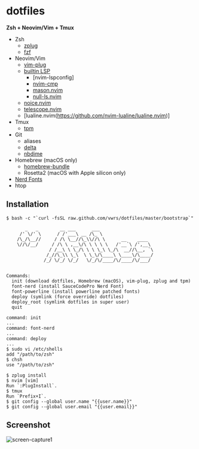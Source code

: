 dotfiles
===
**Zsh + Neovim/Vim + Tmux**

- Zsh
  - [zplug](https://github.com/zplug/zplug)
  - [fzf](https://github.com/junegunn/fzf)
- Neovim/Vim
  - [vim-plug](https://github.com/junegunn/vim-plug)
  - [builtin LSP](https://neovim.io/doc/user/lsp.html)
    - [nvim-lspconfig]
    - [nvim-cmp](https://github.com/hrsh7th/nvim-cmp)
    - [mason.nvim](https://github.com/williamboman/mason.nvim)
    - [null-ls.nvim](https://github.com/jose-elias-alvarez/null-ls.nvim)
  - [noice.nvim](https://github.com/folke/noice.nvim)
  - [telescope.nvim](https://github.com/nvim-telescope/telescope.nvim)
  - [lualine.nvim(https://github.com/nvim-lualine/lualine.nvim)]
- Tmux
  - [tpm](https://github.com/tmux-plugins/tpm)
- Git
  - aliases
  - [delta](https://github.com/dandavison/delta)
  - [nbdime](https://github.com/jupyter/nbdime)
- Homebrew (macOS only)
  - [homebrew-bundle](https://github.com/Homebrew/homebrew-bundle)
  - Rosetta2 (macOS with Apple silicon only)
- [Nerd Fonts](https://github.com/ryanoasis/nerd-fonts)
- htop

## Installation
```
$ bash -c "`curl -fsSL raw.github.com/vwrs/dotfiles/master/bootstrap`"

       _   _        __ ___      ___
     /' \/' \      / /'___\ __ /\_ \
    /\_/\__//     / /\ \__//\_\\//\ \      __    ____
    \//\/__/     / /\ \ ,__\/\ \ \ \ \   /'__`\ /',__\
                / /__\ \ \_/\ \ \ \_\ \_/\  __//\__, `\
               /_//\_\\ \_\  \ \_\/\____\ \____\/\____/
              /_/ \/_/ \/_/   \/_/\/____/\/____/\/___/


Commands:
  init (download dotfiles, Homebrew (macOS), vim-plug, zplug and tpm)
  font-nerd (install SauceCodePro Nerd Font)
  font-powerline (install powerline patched fonts)
  deploy (symlink (force override) dotfiles)
  deploy_root (symlink dotfiles in super user)
  quit

command: init
...
command: font-nerd
...
command: deploy
...
$ sudo vi /etc/shells
add "/path/to/zsh"
$ chsh
use "/path/to/zsh"

$ zplug install
$ nvim [vim]
Run `:PlugInstall`.
$ tmux
Run `Prefix+I`.
$ git config --global user.name "{{user.name}}"
$ git config --global user.email "{{user.email}}"
```

## Screenshot
![screen-capture1](https://github.com/vwrs/dotfiles/blob/imgs/imgs/screen-capture1.png)

